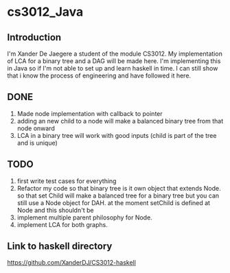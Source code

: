 # cs3012_Java
## Introduction
I'm Xander De Jaegere a student of the module CS3012.
My implementation of LCA for a binary tree and a DAG will be made here.
I'm implementing this in Java so if I'm not able to set up and learn haskell in time.
I can still show that i know the process of engineering and have followed it here.

## DONE
1) Made node implementation with callback to pointer
1) adding an new child to a node will make a balanced binary tree from that node onward
1) LCA in a binary tree will work with good inputs (child is part of the tree and is unique)
## TODO
1) first write test cases for everything
1) Refactor my code so that binary tree is it own object that extends Node. so that set Child will make a balanced tree for a binary tree
but you can still use a Node object for DAH. at the moment setChild is defined at Node and this shouldn't be
1) implement multiple parent philosophy for Node. 
1) implement LCA for both graphs.


## Link to haskell directory
https://github.com/XanderDJ/CS3012-haskell
